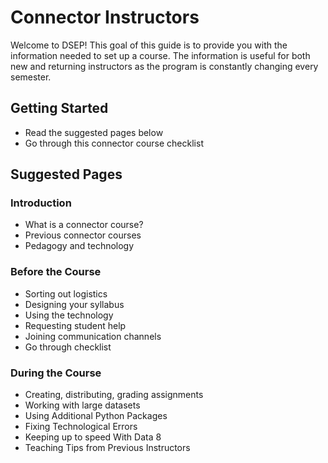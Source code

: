 # Connector Instructors

Welcome to DSEP! This goal of this guide is to provide you with the information needed to set up a course. The information is useful for both new and returning instructors as the program is constantly changing every semester.

## Getting Started

* Read the suggested pages below
* Go through this connector course checklist

## Suggested Pages

### Introduction

* What is a connector course?
* Previous connector courses
* Pedagogy and technology

### Before the Course

* Sorting out logistics
* Designing your syllabus
* Using the technology
* Requesting student help
* Joining communication channels
* Go through checklist

### During the Course

* Creating, distributing, grading assignments
* Working with large datasets
* Using Additional Python Packages
* Fixing Technological Errors
* Keeping up to speed With Data 8
* Teaching Tips from Previous Instructors



